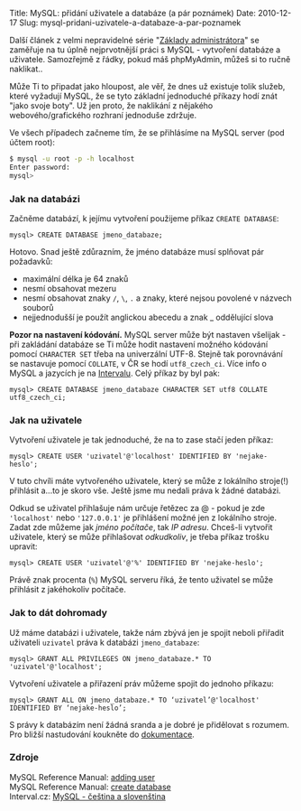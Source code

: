 Title: MySQL: přidání uživatele a databáze (a pár poznámek)
Date: 2010-12-17
Slug: mysql-pridani-uzivatele-a-databaze-a-par-poznamek

Další článek z velmi nepravidelné série "[Základy administrátora][]" se
zaměřuje na tu úplně nejprvotnější práci s MySQL - vytvoření databáze a
uživatele. Samozřejmě z řádky, pokud máš phpMyAdmin, můžeš si to ručně
naklikat..

Může Ti to připadat jako hloupost, ale věř, že dnes už existuje tolik
služeb, které vyžadují MySQL, že se tyto základní jednoduché příkazy
hodí znát "jako svoje boty". Už jen proto, že naklikání z nějakého
webového/grafického rozhraní jednoduše zdržuje.  
  
Ve všech případech začneme tím, že se přihlásíme na MySQL server (pod
účtem root):

```bash
$ mysql -u root -p -h localhost
Enter password:
mysql>
```

### Jak na databázi

Začněme databází, k jejímu vytvoření použijeme příkaz `CREATE DATABASE`:

```mysql
mysql> CREATE DATABASE jmeno_databaze;
```

Hotovo. Snad ještě zdůrazním, že jméno databáze musí splňovat pár
požadavků:

-   maximální délka je 64 znaků
-   nesmí obsahovat mezeru
-   nesmí obsahovat znaky `/`, `\`, `.` a znaky, které nejsou povolené v
    názvech souborů
-   nejjednodušší je použít anglickou abecedu a znak _ oddělující
    slova

**Pozor na nastavení kódování.** MySQL server může být nastaven
všelijak - při zakládání databáze se Ti může hodit nastavení možného
kódování pomocí `CHARACTER SET` třeba na univerzální UTF-8. Stejně tak
porovnávání se nastavuje pomocí `COLLATE`, v ČR se hodí
`utf8_czech_ci`. Více info o MySQL a jazycích je na [Intervalu][].
Celý příkaz by byl pak:

```mysql
mysql> CREATE DATABASE jmeno_databaze CHARACTER SET utf8 COLLATE utf8_czech_ci;
```

### Jak na uživatele

Vytvoření uživatele je tak jednoduché, že na to zase stačí jeden příkaz:

```mysql
mysql> CREATE USER 'uzivatel'@'localhost' IDENTIFIED BY 'nejake-heslo';
```

V tuto chvíli máte vytvořeného uživatele, který se může z lokálního
stroje(!) přihlásit a...to je skoro vše. Ještě jsme mu nedali práva k
žádné databázi.

Odkud se uživatel přihlašuje nám určuje řetězec za @ - pokud je zde
`'localhost'` nebo `'127.0.0.1'` je přihlášení možné jen z lokálního
stroje. Zadat zde můžeme jak *jméno počítače*, tak *IP adresu*. Chceš-li
vytvořit uživatele, který se může přihlašovat *odkudkoliv*, je třeba
příkaz trošku upravit:

```mysql
mysql> CREATE USER 'uzivatel'@'%' IDENTIFIED BY 'nejake-heslo';
```

Právě znak procenta (`%`) MySQL serveru říká, že tento uživatel se může
přihlásit z jakéhokoliv počítače.

### Jak to dát dohromady

Už máme databázi i uživatele, takže nám zbývá jen je spojit neboli
přiřadit uživateli `uzivatel` práva k databázi `jmeno_databaze`:

```mysql
mysql> GRANT ALL PRIVILEGES ON jmeno_databaze.* TO 'uzivatel'@'localhost';
```

Vytvoření uživatele a přiřazení práv můžeme spojit do jednoho příkazu:

```mysql
mysql> GRANT ALL ON jmeno_databaze.* TO ‘uzivatel’@'localhost' IDENTIFIED BY ‘nejake-heslo’;
```

S právy k databázím není žádná sranda a je dobré je přidělovat s
rozumem. Pro bližší nastudování koukněte do [dokumentace][].

### Zdroje

MySQL Reference Manual: [adding user][]  
MySQL Reference Manual: [create database][]  
Interval.cz: [MySQL - čeština a slovenština][Intervalu]

  [Základy administrátora]: http://dev.stderr.cz/category/zaklady-administratora/
  [Intervalu]: http://interval.cz/clanky/mysql-cestina-a-slovenstina/
  [dokumentace]: http://dev.mysql.com/doc/refman/5.5/en/grant.html
  [adding user]: http://dev.mysql.com/doc/refman/5.1/en/adding-users.html
  [create database]: http://dev.mysql.com/doc/refman/5.0/en/create-database.html
